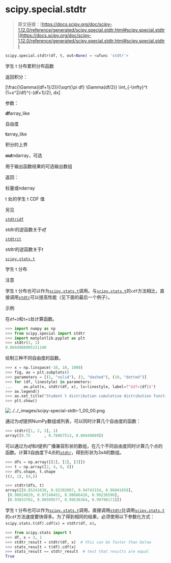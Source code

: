 # scipy.special.stdtr

> 原文链接：[https://docs.scipy.org/doc/scipy-1.12.0/reference/generated/scipy.special.stdtr.html#scipy.special.stdtr](https://docs.scipy.org/doc/scipy-1.12.0/reference/generated/scipy.special.stdtr.html#scipy.special.stdtr)

```py
scipy.special.stdtr(df, t, out=None) = <ufunc 'stdtr'>
```

学生 t 分布累积分布函数

返回积分：

\[\frac{\Gamma((df+1)/2)}{\sqrt{\pi df} \Gamma(df/2)} \int_{-\infty}^t (1+x^2/df)^{-(df+1)/2}\, dx\]

参数：

**df**array_like

自由度

**t**array_like

积分的上界

**out**ndarray，可选

用于输出函数结果的可选输出数组

返回：

标量或ndarray

t 处的学生 t CDF 值

另见

[`stdtridf`](scipy.special.stdtridf.html#scipy.special.stdtridf "scipy.special.stdtridf")

stdtr的逆函数关于*df*

[`stdtrit`](scipy.special.stdtrit.html#scipy.special.stdtrit "scipy.special.stdtrit")

stdtr的逆函数关于*t*

[`scipy.stats.t`](scipy.stats.t.html#scipy.stats.t "scipy.stats.t")

学生 t 分布

注意

学生 t 分布也可以作为[`scipy.stats.t`](scipy.stats.t.html#scipy.stats.t "scipy.stats.t")调用。与[`scipy.stats.t`](scipy.stats.t.html#scipy.stats.t "scipy.stats.t")的`cdf`方法相比，直接调用[`stdtr`](#scipy.special.stdtr "scipy.special.stdtr")可以提高性能（见下面的最后一个例子）。

示例

在`df=3`和`t=1`处计算函数。

```py
>>> import numpy as np
>>> from scipy.special import stdtr
>>> import matplotlib.pyplot as plt
>>> stdtr(3, 1)
0.8044988905221148 
```

绘制三种不同自由度的函数。

```py
>>> x = np.linspace(-10, 10, 1000)
>>> fig, ax = plt.subplots()
>>> parameters = [(1, "solid"), (3, "dashed"), (10, "dotted")]
>>> for (df, linestyle) in parameters:
...     ax.plot(x, stdtr(df, x), ls=linestyle, label=f"$df={df}$")
>>> ax.legend()
>>> ax.set_title("Student t distribution cumulative distribution function")
>>> plt.show() 
```

![../../_images/scipy-special-stdtr-1_00_00.png](../Images/3fed336a34963adb236733ed5d727644.png)

通过为*df*提供NumPy数组或列表，可以同时计算几个自由度的函数：

```py
>>> stdtr([1, 2, 3], 1)
array([0.75      , 0.78867513, 0.80449889]) 
```

可以通过为*df*和*t*提供广播兼容形状的数组，在几个不同自由度同时计算几个点的函数。计算3自由度下4点的[`stdtr`](#scipy.special.stdtr "scipy.special.stdtr")，得到形状为3x4的数组。

```py
>>> dfs = np.array([[1], [2], [3]])
>>> t = np.array([2, 4, 6, 8])
>>> dfs.shape, t.shape
((3, 1), (4,)) 
```

```py
>>> stdtr(dfs, t)
array([[0.85241638, 0.92202087, 0.94743154, 0.96041658],
 [0.90824829, 0.97140452, 0.98666426, 0.99236596],
 [0.93033702, 0.98599577, 0.99536364, 0.99796171]]) 
```

学生 t 分布也可以作为[`scipy.stats.t`](scipy.stats.t.html#scipy.stats.t "scipy.stats.t")调用。直接调用[`stdtr`](#scipy.special.stdtr "scipy.special.stdtr")比调用[`scipy.stats.t`](scipy.stats.t.html#scipy.stats.t "scipy.stats.t")的`cdf`方法速度要快得多。为了得到相同的结果，必须使用以下参数化方式：`scipy.stats.t(df).cdf(x) = stdtr(df, x)`。

```py
>>> from scipy.stats import t
>>> df, x = 3, 1
>>> stdtr_result = stdtr(df, x)  # this can be faster than below
>>> stats_result = t(df).cdf(x)
>>> stats_result == stdtr_result  # test that results are equal
True 
```
